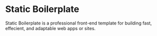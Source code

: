 # Static Boilerplate

Static Boilerplate is a professional front-end template for building fast, effecient, and adaptable web apps or sites.